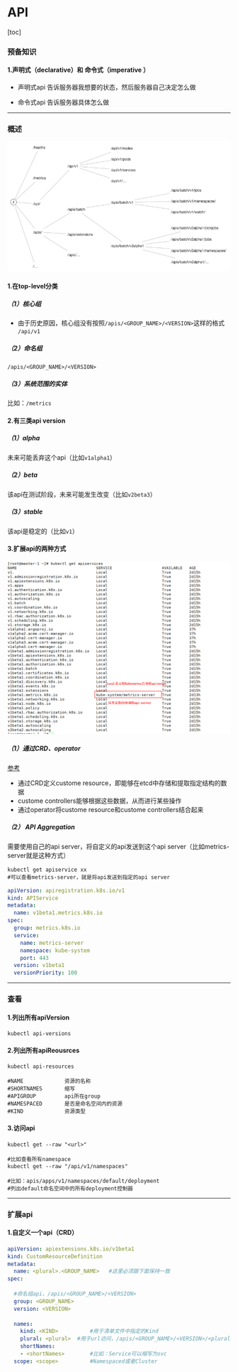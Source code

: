 # API

[toc]

### 预备知识

#### 1.声明式（declarative）和 命令式（imperative ）
* 声明式api
告诉服务器我想要的状态，然后服务器自己决定怎么做

* 命令式api
告诉服务器具体怎么做

***

### 概述

![](./imgs/api_01.png)

#### 1.在top-level分类

##### （1）核心组
* 由于历史原因，核心组没有按照`/apis/<GROUP_NAME>/<VERSION>`这样的格式
`/api/v1`

##### （2）命名组
`/apis/<GROUP_NAME>/<VERSION>`

##### （3）系统范围的实体
比如：`/metrics`


#### 2.有三类api version

##### （1）alpha
未来可能丢弃这个api（比如`v1alpha1`）

##### （2）beta
该api在测试阶段，未来可能发生改变（比如`v2beta3`）

##### （3）stable
该api是稳定的（比如`v1`）

#### 3.扩展api的两种方式

![](./imgs/api_02.png)

##### （1）通过CRD、operator
[参考](https://kubernetes.io/docs/concepts/extend-kubernetes/api-extension/custom-resources/)
* 通过CRD定义custome resource，即能够在etcd中存储和提取指定结构的数据
* custome controllers能够根据这些数据，从而进行某些操作
* 通过operator将custome resource和custome controllers结合起来

##### （2） API Aggregation
需要使用自己的api server，将自定义的api发送到这个api server（比如metrics-server就是这种方式）
```shell
kubectl get apiservice xx
#可以查看metrics-server，就是将api发送到指定的api server
```
```yaml
apiVersion: apiregistration.k8s.io/v1
kind: APIService
metadata:
  name: v1beta1.metrics.k8s.io
spec:
  group: metrics.k8s.io
  service:
    name: metrics-server
    namespace: kube-system
    port: 443
  version: v1beta1
  versionPriority: 100
```

***

### 查看

#### 1.列出所有apiVersion
```shell
kubectl api-versions
```

#### 2.列出所有apiReousrces
```shell
kubectl api-resources

#NAME             资源的名称                              
#SHORTNAMES       缩写
#APIGROUP         api所在group             
#NAMESPACED       是否是命名空间内的资源
#KIND             资源类型
```

#### 3.访问api
```shell
kubectl get --raw "<url>"

#比如查看所有namespace
kubectl get --raw "/api/v1/namespaces"

#比如：apis/apps/v1/namespaces/default/deployment
#列出default命名空间中的所有deployment控制器
```

***

### 扩展api

#### 1.自定义一个api（CRD）
```yaml
apiVersion: apiextensions.k8s.io/v1beta1
kind: CustomResourceDefinition
metadata:
  name: <plural>.<GROUP_NAME>   #这里必须跟下面保持一致
spec:

  #命名组api，/apis/<GROUP_NAME>/<VERSION>
  group: <GROUP_NAME>   
  version: <VERSION>    

  names:
    kind: <KIND>          #用于清单文件中指定的Kind
    plural: <plural>  #用于url访问，/apis/<GROUP_NAME>/<VERSION>/<plural>
    shortNames:
    - <shortNames>        #比如：Service可以缩写为svc
  scope: <scope>          #Namespaced或者Cluster
```
